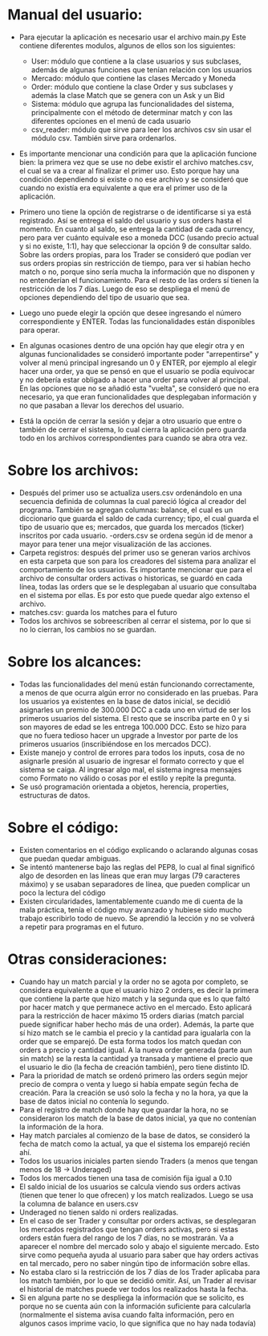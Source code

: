 # Manual del usuario:

- Para ejecutar la aplicación es necesario usar el archivo main.py
  Este contiene diferentes modulos, algunos de ellos son los siguientes:
	- User: módulo que contiene a la clase usuarios y sus subclases, además de algunas funciones que tenían relación con los usuarios
	- Mercado: módulo que contiene las clases Mercado y Moneda
	- Order: módulo que contiene la clase Order y sus subclases y además la clase Match que se genera con un Ask y un Bid
	- Sistema: módulo que agrupa las funcionalidades del sistema, principalmente con el método de determinar match y con las diferentes opciones en el menú de cada usuario
	- csv_reader: módulo que sirve para leer los archivos csv sin usar el módulo csv. También sirve para ordenarlos.

- Es importante mencionar una condición para que la aplicación funcione bien: la primera vez que se use no debe existir el archivo matches.csv, el cual se va a crear al finalizar el primer uso. Esto porque hay una condición dependiendo si existe o no ese archivo y se consideró que cuando no existía era equivalente a que era el primer uso de la aplicación.

- Primero uno tiene la opción de registrarse o de identificarse si ya está registrado. Así se entrega el saldo del usuario y sus orders hasta el momento. En cuanto al saldo, se entrega la cantidad de cada currency, pero para ver cuánto equivale eso a moneda DCC (usando precio actual y si no existe, 1:1), hay que seleccionar la opción 9 de consultar saldo. Sobre las orders propias, para los Trader se consideró que podían ver sus orders propias sin restricción de tiempo, para ver si habían hecho match o no, porque sino sería mucha la información que no disponen y no entenderían el funcionamiento. Para el resto de las orders sí tienen la restricción de los 7 días. Luego de eso se despliega el menú de opciones dependiendo del tipo de usuario que sea.

- Luego uno puede elegir la opción que desee ingresando el número correspondiente y ENTER. Todas las funcionalidades están disponibles para operar.

- En algunas ocasiones dentro de una opción hay que elegir otra y en algunas funcionalidades se consideró importante poder "arrepentirse" y volver al menú principal ingresando un 0 y ENTER, por ejemplo al elegir hacer una order, ya que se pensó en que el usuario se podía equivocar y no debería estar obligado a hacer una order para volver al principal. En las opciones que no se añadió esta "vuelta", se consideró que no era necesario, ya que eran funcionalidades que desplegaban información y no que pasaban a llevar los derechos del usuario.

- Está la opción de cerrar la sesión y dejar a otro usuario que entre o también de cerrar el sistema, lo cual cierra la aplicación pero guarda todo en los archivos correspondientes para cuando se abra otra vez.

# Sobre los archivos:

- Después del primer uso se actualiza users.csv ordenándolo en una secuencia definida de columnas la cual pareció lógica al creador del programa. También se agregan columnas: balance, el cual es un diccionario que guarda el saldo de cada currency; tipo, el cual guarda el tipo de usuario que es; mercados, que guarda los mercados (ticker) inscritos por cada usuario.
-orders.csv se ordena según id de menor a mayor para tener una mejor visualización de las acciones.
- Carpeta registros: después del primer uso se generan varios archivos en esta carpeta que son para los creadores del sistema para analizar el comportamiento de los usuarios. Es importante mencionar que para el archivo de consultar orders activas o historicas, se guardó en cada línea, todas las orders que se le desplegaban al usuario que consultaba en el sistema por ellas. Es por esto que puede quedar algo extenso el archivo.
- matches.csv: guarda los matches para el futuro
- Todos los archivos se sobreescriben al cerrar el sistema, por lo que si no lo cierran, los cambios no se guardan.

# Sobre los alcances:

- Todas las funcionalidades del menú están funcionando correctamente, a menos de que ocurra algún error no considerado en las pruebas. Para los usuarios ya existentes en la base de datos inicial, se decidió asignarles un premio de 300.000 DCC a cada uno en virtud de ser los primeros usuarios del sistema. El resto que se inscriba parte en 0 y si son mayores de edad se les entrega 100.000 DCC. Esto se hizo para que no fuera tedioso hacer un upgrade a Investor por parte de los primeros usuarios (inscribiéndose en los mercados DCC).
- Existe manejo y control de errores para todos los inputs, cosa de no asignarle presión al usuario de ingresar el formato correcto y que el sistema se caiga. Al ingresar algo mal, el sistema ingresa mensajes como Formato no válido o cosas por el estilo y repite la pregunta.
- Se usó programación orientada a objetos, herencia, properties, estructuras de datos.

# Sobre el código:

- Existen comentarios en el código explicando o aclarando algunas cosas que puedan quedar ambiguas.
- Se intentó mantenerse bajo las reglas del PEP8, lo cual al final significó algo de desorden en las líneas que eran muy largas (79 caracteres máximo) y se usaban separadores de línea, que pueden complicar un poco la lectura del código
- Existen circularidades, lamentablemente cuando me di cuenta de la mala práctica, tenía el código muy avanzado y hubiese sido mucho trabajo escribirlo todo de nuevo. Se aprendió la lección y no se volverá a repetir para programas en el futuro.

# Otras consideraciones:

- Cuando hay un match parcial y la order no se agota por completo, se considera equivalente a que el usuario hizo 2 orders, es decir la primera que contiene la parte que hizo match y la segunda que es lo que faltó por hacer match y que permanece activo en el mercado. Esto aplicará para la restricción de hacer máximo 15 orders diarias (match parcial puede significar haber hecho más de una order). Además, la parte que sí hizo match se le cambia el precio y la cantidad para igualarla con la order que se emparejó. De esta forma todos los match quedan con orders a precio y cantidad igual. A la nueva order generada (parte aun sin match) se la resta la cantidad ya transada y mantiene el precio que el usuario le dio (la fecha de creación también), pero tiene distinto ID.
- Para la prioridad de match se ordenó primero las orders según mejor precio de compra o venta y luego si había empate según fecha de creación. Para la creación se usó solo la fecha y no la hora, ya que la base de datos inicial no contenía lo segundo.
- Para el registro de match donde hay que guardar la hora, no se consideraron los match de la base de datos inicial, ya que no contenían la información de la hora.
- Hay match parciales al comienzo de la base de datos, se consideró la fecha de match como la actual, ya que el sistema los emparejó recién ahí.
- Todos los usuarios iniciales parten siendo Traders (a menos que tengan menos de 18 -> Underaged)
- Todos los mercados tienen una tasa de comisión fija igual a 0.10
- El saldo inicial de los usuarios se calcula viendo sus orders activas (tienen que tener lo que ofrecen) y los match realizados. Luego se usa la columna de balance en users.csv
- Underaged no tienen saldo ni orders realizadas.
- En el caso de ser Trader y consultar por orders activas, se desplegaran los mercados registrados que tengan orders activas, pero si estas orders están fuera del rango de los 7 días, no se mostrarán. Va a aparecer el nombre del mercado solo y abajo el siguiente mercado. Esto sirve como pequeña ayuda al usuario para saber que hay orders activas en tal mercado, pero no saber ningún tipo de información sobre ellas.
- No estaba claro si la restricción de los 7 días de los Trader aplicaba para los match también, por lo que se decidió omitir. Así, un Trader al revisar el historial de matches puede ver todos los realizados hasta la fecha.
- Si en alguna parte no se despliega la información que se solicito, es porque no se cuenta aún con la información suficiente para calcularla (normalmente el sistema avisa cuando falta información, pero en algunos casos imprime vacio, lo que significa que no hay nada todavía)

